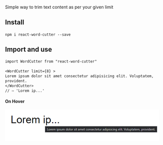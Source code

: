 Simple way to trim text content as per your given limit

## Install

`npm i react-word-cutter --save`

## Import and use

```
import WordCutter from "react-word-cutter"

<WordCutter limit={8} >
Lorem ipsum dolor sit amet consectetur adipisicing elit. Voluptatem, provident.
</WordCutter>
// ⇨ 'Lorem ip...'
```

#### On Hover

![On Hover](/hover.png "On Hover")
